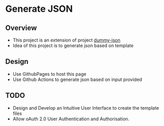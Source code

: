 # Generate JSON

## Overview
- This project is an extension of project [dummy-json](https://github.com/webroo/dummy-json#api)
- Idea of this project is to generate json based on template

## Design
- Use GithubPages to host this page
- Use Github Actions to generate json based on input provided 

## TODO
- Design and Develop an Intuitive User Interface to create the template files
- Allow oAuth 2.0 User Authentication and Authorisation.  

